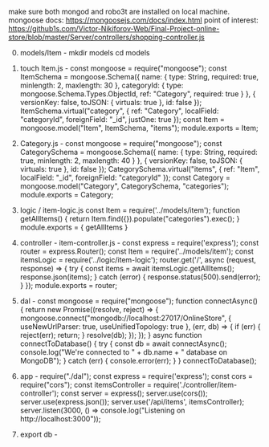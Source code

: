 make sure both mongod and robo3t are installed on local machine.
mongoose docs: https://mongoosejs.com/docs/index.html
point of interest: https://github1s.com/Victor-Nikiforov-Web/Final-Project-online-store/blob/master/Server/controllers/shopping-controller.js


0. models/Item -
mkdir models
cd models
1. touch Item.js -
const mongoose = require("mongoose");
const ItemSchema = mongoose.Schema({
    name: {
        type: String,
        required: true,
        minlength: 2,
        maxlength: 30
    },
    categoryId: {
        type: mongoose.Schema.Types.ObjectId,
        ref: "Category",
        required: true
    }
}, {
    versionKey: false,
    toJSON: { virtuals: true },
    id: false
});
ItemSchema.virtual("category", {
    ref: "Category",
    localField: "categoryId",
    foreignField: "_id",
    justOne: true
});
const Item = mongoose.model("Item", ItemSchema, "items");
module.exports = Item; 
2. Category.js - 
const mongoose = require("mongoose");
const CategorySchema = mongoose.Schema({
    name: {
        type: String,
        required: true,
        minlength: 2,
        maxlength: 40
    }
}, {
    versionKey: false,
    toJSON: { virtuals: true },
    id: false
});
CategorySchema.virtual("items", {
    ref: "Item",
    localField: "_id",
    foreignField: "categoryId"
});
const Category = mongoose.model("Category", CategorySchema, "categories");
module.exports = Category;

0. logic / item-logic.js
const Item = require('../models/item');
function getAllItems() {
    return Item.find({}).populate("categories").exec();
}
module.exports = {
    getAllItems
}

0.  controller - item-controller.js -
const express = require('express');
const router = express.Router();
const Item = require('../models/item');
const itemsLogic = require('../logic/item-logic');
router.get('/', async (request, response) => {
    try {
        const items = await itemsLogic.getAllItems();
        response.json(items);
    } catch (error) {
        response.status(500).send(error);
    }
});
module.exports = router;

0. dal -
const mongoose = require("mongoose");
function connectAsync() {
    return new Promise((resolve, reject) => {
        mongoose.connect("mongodb://localhost:27017/OnlineStore",
            { useNewUrlParser: true, useUnifiedTopology: true }, (err, db) => {
                if (err) {
                    reject(err);
                    return;
                }
                resolve(db);
            });
    });
}
async function connectToDatabase() {
    try {
        const db = await connectAsync();
        console.log("We're connected to " + db.name + " database on MongoDB");
    }
    catch (err) {
        console.error(err);
    }
}
connectToDatabase();

0. app - 
require("./dal");
const express = require('express');
const cors = require("cors");
const itemsController = require('./controller/item-controller');
const server = express();
server.use(cors());
server.use(express.json());
server.use('/api/items', itemsController);
server.listen(3000, () => console.log("Listening on http://localhost:3000"));

0. export db - 

